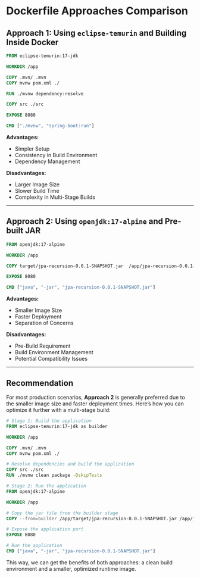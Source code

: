 # Dockerfile Approaches Comparison

## Approach 1: Using `eclipse-temurin` and Building Inside Docker

```dockerfile
FROM eclipse-temurin:17-jdk

WORKDIR /app

COPY .mvn/ .mvn
COPY mvnw pom.xml ./

RUN ./mvnw dependency:resolve

COPY src ./src

EXPOSE 8080

CMD ["./mvnw", "spring-boot:run"]

```

**Advantages:**

- Simpler Setup
- Consistency in Build Environment
- Dependency Management

**Disadvantages:**

- Larger Image Size
- Slower Build Time
- Complexity in Multi-Stage Builds

---

## Approach 2: Using `openjdk:17-alpine` and Pre-built JAR

```dockerfile
FROM openjdk:17-alpine

WORKDIR /app

COPY target/jpa-recursion-0.0.1-SNAPSHOT.jar  /app/jpa-recursion-0.0.1-SNAPSHOT.jar

EXPOSE 8080

CMD ["java", "-jar", "jpa-recursion-0.0.1-SNAPSHOT.jar"]

```

**Advantages:**

- Smaller Image Size
- Faster Deployment
- Separation of Concerns

**Disadvantages:**

- Pre-Build Requirement
- Build Environment Management
- Potential Compatibility Issues

---

## Recommendation

For most production scenarios, **Approach 2** is generally preferred due to the smaller image size and faster deployment times. Here’s how you can optimize it further with a multi-stage build:

```dockerfile
# Stage 1: Build the application
FROM eclipse-temurin:17-jdk as builder

WORKDIR /app

COPY .mvn/ .mvn
COPY mvnw pom.xml ./

# Resolve dependencies and build the application
COPY src ./src
RUN ./mvnw clean package -DskipTests

# Stage 2: Run the application
FROM openjdk:17-alpine

WORKDIR /app

# Copy the jar file from the builder stage
COPY --from=builder /app/target/jpa-recursion-0.0.1-SNAPSHOT.jar /app/jpa-recursion-0.0.1-SNAPSHOT.jar

# Expose the application port
EXPOSE 8080

# Run the application
CMD ["java", "-jar", "jpa-recursion-0.0.1-SNAPSHOT.jar"]

```

This way, we can get the benefits of both approaches: a clean build environment and a smaller, optimized runtime image.
